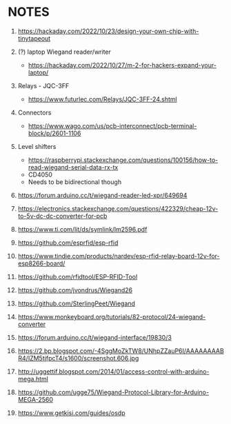 # NOTES

1. https://hackaday.com/2022/10/23/design-your-own-chip-with-tinytapeout
2. (?) laptop Wiegand reader/writer
   - https://hackaday.com/2022/10/27/m-2-for-hackers-expand-your-laptop/

3. Relays - JQC-3FF
   - https://www.futurlec.com/Relays/JQC-3FF-24.shtml 

4. Connectors
    - https://www.wago.com/us/pcb-interconnect/pcb-terminal-block/p/2601-1106

5. Level shifters
   - https://raspberrypi.stackexchange.com/questions/100156/how-to-read-wiegand-serial-data-rx-tx
   - CD4050
   - Needs to be bidirectional though

5.  https://forum.arduino.cc/t/wiegand-reader-led-xpr/649694
6.  https://electronics.stackexchange.com/questions/422329/cheap-12v-to-5v-dc-dc-converter-for-pcb
7.  https://www.ti.com/lit/ds/symlink/lm2596.pdf
8.  https://github.com/esprfid/esp-rfid
9.  https://www.tindie.com/products/nardev/esp-rfid-relay-board-12v-for-esp8266-board/
10. https://github.com/rfidtool/ESP-RFID-Tool
11. https://github.com/jvondrus/Wiegand26
12. https://github.com/SterlingPeet/Wiegand
13. https://www.monkeyboard.org/tutorials/82-protocol/24-wiegand-converter
14. https://forum.arduino.cc/t/wiegand-interface/19830/3
15. https://2.bp.blogspot.com/-4SggMoZkTW8/UNhpZZauP6I/AAAAAAAABR4/IZM5tjfpcT4/s1600/screenshot.606.jpg
16. http://uggettif.blogspot.com/2014/01/access-control-with-arduino-mega.html
17. https://github.com/ugge75/Wiegand-Protocol-Library-for-Arduino-MEGA-2560
18. https://www.getkisi.com/guides/osdp
